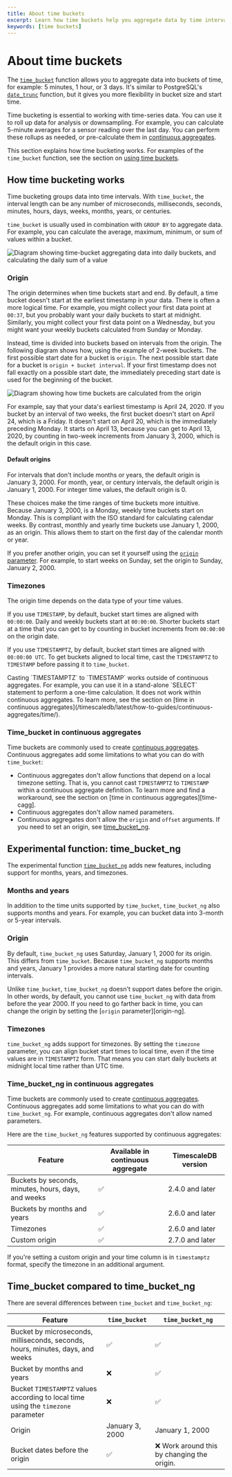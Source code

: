 ```yaml
---
title: About time buckets
excerpt: Learn how time buckets help you aggregate data by time interval
keywords: [time buckets]
---
```


# About time buckets

The [`time_bucket`][time_bucket] function allows you to aggregate data into
buckets of time, for example: 5 minutes, 1 hour, or 3 days. It's similar to
PostgreSQL's [`date_trunc`][date_trunc] function, but it gives you more
flexibility in bucket size and start time.

Time bucketing is essential to working with time-series data. You can use it to
roll up data for analysis or downsampling. For example, you can calculate
5-minute averages for a sensor reading over the last day. You can perform these
rollups as needed, or pre-calculate them in [continuous aggregates][caggs].

This section explains how time bucketing works. For examples of the
`time_bucket` function, see the section on
[using time buckets][use-time-buckets].

## How time bucketing works

Time bucketing groups data into time intervals. With `time_bucket`, the interval
length can be any number of microseconds, milliseconds, seconds, minutes, hours,
days, weeks, months, years, or centuries.

`time_bucket` is usually used in combination with `GROUP BY` to aggregate data.
For example, you can calculate the average, maximum, minimum, or sum of values
within a bucket.

<img class="main-content__illustration"
    src="https://s3.amazonaws.com/assets.timescale.com/docs/images/getting-started/time-bucket.jpg"
    alt="Diagram showing time-bucket aggregating data into daily buckets, and calculating the daily sum of a value"
/>

### Origin

The origin determines when time buckets start and end. By default, a time bucket
doesn't start at the earliest timestamp in your data. There is often a more
logical time. For example, you might collect your first data point at `00:37`,
but you probably want your daily buckets to start at midnight. Similarly, you
might collect your first data point on a Wednesday, but you might want your
weekly buckets calculated from Sunday or Monday.

Instead, time is divided into buckets based on intervals from the origin. The
following diagram shows how, using the example of 2-week buckets. The first
possible start date for a bucket is `origin`. The next possible start date for a
bucket is `origin + bucket interval`. If your first timestamp does not fall
exactly on a possible start date, the immediately preceding start date is used
for the beginning of the bucket.

<img
  src="https://s3.amazonaws.com/assets.timescale.com/docs/images/time-bucket-origin.jpg"
  class="main-content__illustration"
  alt="Diagram showing how time buckets are calculated from the origin"
/>

For example, say that your data's earliest timestamp is April 24, 2020. If you
bucket by an interval of two weeks, the first bucket doesn't start on April 24,
which is a Friday. It doesn't start on April 20, which is the immediately
preceding Monday. It starts on April 13, because you can get to April 13, 2020,
by counting in two-week increments from January 3, 2000, which is the default
origin in this case.

#### Default origins

For intervals that don't include months or years, the default origin is January
3, 2000. For month, year, or century intervals, the default origin is January 1,
2000. For integer time values, the default origin is 0.

These choices make the time ranges of time buckets more intuitive. Because
January 3, 2000, is a Monday, weekly time buckets start on Monday. This is
compliant with the ISO standard for calculating calendar weeks. By contrast,
monthly and yearly time buckets use January 1, 2000, as an origin. This allows
them to start on the first day of the calendar month or year.

If you prefer another origin, you can set it yourself using the [`origin`
parameter][origin]. For example, to start weeks on Sunday, set the origin to
Sunday, January 2, 2000.

### Timezones

The origin time depends on the data type of your time values.

If you use `TIMESTAMP`, by default, bucket start times are aligned with
`00:00:00`. Daily and weekly buckets start at `00:00:00`. Shorter buckets start
at a time that you can get to by counting in bucket increments from `00:00:00`
on the origin date.

If you use `TIMESTAMPTZ`, by default, bucket start times are aligned with
`00:00:00 UTC`. To get buckets aligned to local time, cast the `TIMESTAMPTZ` to
`TIMESTAMP` before passing it to `time_bucket`.

<highlight type="note">
Casting `TIMESTAMPTZ` to `TIMESTAMP` works outside of continuous aggregates. For
example, you can use it in a stand-alone `SELECT` statement to perform a
one-time calculation. It does not work within continuous aggregates. To learn
more, see the section on [time in continuous aggregates](/timescaledb/latest/how-to-guides/continuous-aggregates/time/).
</highlight>

### Time_bucket in continuous aggregates

Time buckets are commonly used to create [continuous aggregates][caggs].
Continuous aggregates add some limitations to what you can do with
`time_bucket`:

*   Continuous aggregates don't allow functions that depend on a local timezone
    setting. That is, you cannot cast `TIMESTAMPTZ` to `TIMESTAMP` within a
    continuous aggregate definition. To learn more and find a workaround, see
    the section on [time in continuous aggregates][time-cagg].
*   Continuous aggregates don't allow named parameters.
*   Continuous aggregates don't allow the `origin` and `offset` arguments. If
    you need to set an origin, see
    [time_bucket_ng][time_bucket_ng-experimental].

## Experimental function: time_bucket_ng

The experimental function [`time_bucket_ng`][time_bucket_ng] adds new features,
including support for months, years, and timezones.

<Experimental />

### Months and years

In addition to the time units supported by `time_bucket`, `time_bucket_ng` also
supports months and years. For example, you can bucket data into 3-month or
5-year intervals.

### Origin

By default, `time_bucket_ng` uses Saturday, January 1, 2000 for its origin. This
differs from `time_bucket`. Because `time_bucket_ng` supports months and years,
January 1 provides a more natural starting date for counting intervals.

Unlike `time_bucket`, `time_bucket_ng` doesn't support dates before the origin.
In other words, by default, you cannot use `time_bucket_ng` with data from
before the year 2000. If you need to go farther back in time, you can change the
origin by setting the [`origin` parameter][origin-ng].

### Timezones

`time_bucket_ng` adds support for timezones. By setting the `timezone`
parameter, you can align bucket start times to local time, even if the time
values are in `TIMESTAMPTZ` form. That means you can start daily buckets at
midnight local time rather than UTC time.

### Time_bucket_ng in continuous aggregates

Time buckets are commonly used to create [continuous aggregates][caggs].
Continuous aggregates add some limitations to what you can do with
`time_bucket_ng`. For example, continuous aggregates don't allow named
parameters.

Here are the `time_bucket_ng` features supported by continuous aggregates:

|Feature|Available in continuous aggregate|TimescaleDB version|
|-|-|-|
|Buckets by seconds, minutes, hours, days, and weeks|✅|2.4.0 and later|
|Buckets by months and years|✅|2.6.0 and later|
|Timezones|✅|2.6.0 and later|
|Custom origin|✅|2.7.0 and later|

If you're setting a custom origin and your time column is in `timestamptz`
format, specify the timezone in an additional argument.

## Time_bucket compared to time_bucket_ng

There are several differences between `time_bucket` and `time_bucket_ng`:

|Feature|`time_bucket`|`time_bucket_ng`|
|-|-|-|
|Bucket by microseconds, milliseconds, seconds, hours, minutes, days, and weeks|✅|✅|
|Bucket by months and years|❌|✅|
|Bucket `TIMESTAMPTZ` values according to local time using the `timezone` parameter|❌|✅|
|Origin|January 3, 2000|January 1, 2000|
|Bucket dates before the origin|✅|❌ Work around this by changing the origin.|

[caggs]: /timescaledb/:currentVersion:/how-to-guides/continuous-aggregates/
[date_trunc]: https://www.postgresql.org/docs/current/functions-datetime.html#FUNCTIONS-DATETIME-TRUNC
[origin]: /api/:currentVersion:/hyperfunctions/time_bucket/#optional-arguments-for-interval-time-inputs
[time_bucket]: /api/:currentVersion:/hyperfunctions/time_bucket/
[time_bucket_ng]: /api/:currentVersion:/hyperfunctions/time_bucket_ng/
[time_bucket_ng-experimental]: #experimental-function-time-bucket-ng
[use-time-buckets]: /timescaledb/:currentVersion:/how-to-guides/time-buckets/use-time-buckets/
